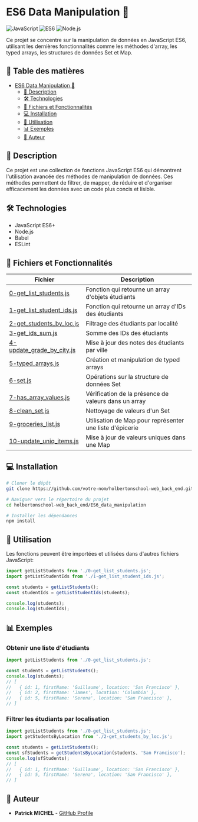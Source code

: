 # ES6 Data Manipulation 🚀

![JavaScript](https://img.shields.io/badge/JavaScript-F7DF1E?style=for-the-badge&logo=javascript&logoColor=black)
![ES6](https://img.shields.io/badge/ES6-2C2D72?style=for-the-badge&logo=javascript&logoColor=white)
![Node.js](https://img.shields.io/badge/Node.js-43853D?style=for-the-badge&logo=node.js&logoColor=white)

Ce projet se concentre sur la manipulation de données en JavaScript ES6, utilisant les dernières fonctionnalités comme les méthodes d'array, les typed arrays, les structures de données Set et Map.

## 📑 Table des matières
- [ES6 Data Manipulation 🚀](#es6-data-manipulation-)
  - [📝 Description](#-description)
  - [🛠️ Technologies](#️-technologies)
  - [📂 Fichiers et Fonctionnalités](#-fichiers-et-fonctionnalités)
  - [💻 Installation](#-installation)
  - [🚦 Utilisation](#-utilisation)
  - [📊 Exemples](#-exemples)
  - [👤 Auteur](#-auteur)

## 📝 Description

Ce projet est une collection de fonctions JavaScript ES6 qui démontrent l'utilisation avancée des méthodes de manipulation de données. Ces méthodes permettent de filtrer, de mapper, de réduire et d'organiser efficacement les données avec un code plus concis et lisible.

## 🛠️ Technologies

- JavaScript ES6+
- Node.js
- Babel
- ESLint

## 📂 Fichiers et Fonctionnalités

| Fichier | Description |
|---------|-------------|
| [0-get_list_students.js](./0-get_list_students.js) | Fonction qui retourne un array d'objets étudiants |
| [1-get_list_student_ids.js](./1-get_list_student_ids.js) | Fonction qui retourne un array d'IDs des étudiants |
| [2-get_students_by_loc.js](./2-get_students_by_loc.js) | Filtrage des étudiants par localité |
| [3-get_ids_sum.js](./3-get_ids_sum.js) | Somme des IDs des étudiants |
| [4-update_grade_by_city.js](./4-update_grade_by_city.js) | Mise à jour des notes des étudiants par ville |
| [5-typed_arrays.js](./5-typed_arrays.js) | Création et manipulation de typed arrays |
| [6-set.js](./6-set.js) | Opérations sur la structure de données Set |
| [7-has_array_values.js](./7-has_array_values.js) | Vérification de la présence de valeurs dans un array |
| [8-clean_set.js](./8-clean_set.js) | Nettoyage de valeurs d'un Set |
| [9-groceries_list.js](./9-groceries_list.js) | Utilisation de Map pour représenter une liste d'épicerie |
| [10-update_uniq_items.js](./10-update_uniq_items.js) | Mise à jour de valeurs uniques dans une Map |

## 💻 Installation

```bash
# Cloner le dépôt
git clone https://github.com/votre-nom/holbertonschool-web_back_end.git

# Naviguer vers le répertoire du projet
cd holbertonschool-web_back_end/ES6_data_manipulation

# Installer les dépendances
npm install
```

## 🚦 Utilisation

Les fonctions peuvent être importées et utilisées dans d'autres fichiers JavaScript:

```javascript
import getListStudents from './0-get_list_students.js';
import getListStudentIds from './1-get_list_student_ids.js';

const students = getListStudents();
const studentIds = getListStudentIds(students);

console.log(students);
console.log(studentIds);
```

## 📊 Exemples

### Obtenir une liste d'étudiants
```javascript
import getListStudents from './0-get_list_students.js';

const students = getListStudents();
console.log(students);
// [
//   { id: 1, firstName: 'Guillaume', location: 'San Francisco' },
//   { id: 2, firstName: 'James', location: 'Columbia' },
//   { id: 5, firstName: 'Serena', location: 'San Francisco' },
// ]
```

### Filtrer les étudiants par localisation
```javascript
import getListStudents from './0-get_list_students.js';
import getStudentsByLocation from './2-get_students_by_loc.js';

const students = getListStudents();
const sfStudents = getStudentsByLocation(students, 'San Francisco');
console.log(sfStudents);
// [
//   { id: 1, firstName: 'Guillaume', location: 'San Francisco' },
//   { id: 5, firstName: 'Serena', location: 'San Francisco' },
// ]
```

## 👤 Auteur

- **Patrick MICHEL** - [GitHub Profile](https://github.com/Pmichel74)
